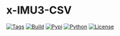 # x-IMU3-CSV

[![Tags](https://img.shields.io/github/v/tag/xioTechnologies/x-IMU3-CSV.svg)](https://github.com/xioTechnologies/x-IMU3-CSV/tags/)
[![Build](https://img.shields.io/github/actions/workflow/status/xioTechnologies/x-IMU3-CSV/main.yml?branch=main)](https://github.com/xioTechnologies/x-IMU3-CSV/actions/workflows/main.yml)
[![Pypi](https://img.shields.io/pypi/v/ximu3csv.svg)](https://pypi.org/project/ximu3csv/)
[![Python](https://img.shields.io/pypi/pyversions/ximu3csv.svg)](https://pypi.org/project/ximu3csv/)
[![License](https://img.shields.io/badge/License-MIT-yellow.svg)](https://opensource.org/licenses/MIT)
